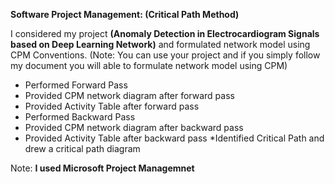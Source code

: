 **Software Project Management: (Critical Path Method)**

I considered my project **(Anomaly Detection in Electrocardiogram Signals based on Deep Learning Network)** and formulated network model using CPM Conventions. 
(Note: You can use your project and if you simply follow my document you will able to formulate network model using CPM)

* Performed Forward Pass 
* Provided CPM network diagram after forward pass
* Provided Activity Table after forward pass
* Performed Backward Pass 
* Provided CPM network diagram after backward pass
* Provided Activity Table after backward pass
*Identified Critical Path and drew a critical path diagram

Note: **I used Microsoft Project Managemnet**


